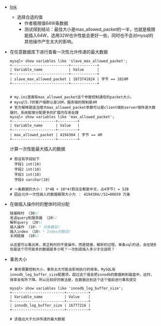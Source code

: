 - [link](https://blog.csdn.net/qq_32062699/article/details/128935013?ops_request_misc=&request_id=&biz_id=102&utm_term=mysql%20%E4%B8%80%E6%AC%A1%E6%80%A7%E6%8F%92%E5%85%A5%E5%A4%9A%E5%B0%91%E6%9D%A1%E6%95%B0%E6%8D%AE%E6%80%A7%E8%83%BD%E6%AF%94%E8%BE%83%E9%AB%98&utm_medium=distribute.pc_search_result.none-task-blog-2~all~sobaiduweb~default-0-128935013.142^v96^pc_search_result_base3&spm=1018.2226.3001.4187)
  - 选择合适的值
    - 作者极限值64W条数据
    - 测试得到结论：最佳大小是max_allowed_packet的一半，也就是极限能插入64W，选用32W也许性能会更好一些，同时也不会对mysql的其他操作产生太大的影响。 



- 在任意数据库下进行查看一次性允许传递的最大数据

  ```mysql
  mysql> show variables like 'slave_max_allowed_packet';
  +--------------------------+------------+
  | Variable_name            | Value      |
  +--------------------------+------------+
  | slave_max_allowed_packet | 1073741824 | 字节 == 1024M
  +--------------------------+------------+
  
  
  # my.ini里面有max_allowed_packet这个参数控制通信的packet大小。
  # mysql5.7的客户端默认是16M，服务端的限制是4M
  # 官方解释是适当增大max_allowed_packet参数可以是client端到server端传递大数据时，系统能够分配更多的扩展内存来处理
  mysql> show variables like 'max_allowed_packet';
  +--------------------+---------+
  | Variable_name      | Value   |
  +--------------------+---------+
  | max_allowed_packet | 4194304 | 字节 == 4M
  +--------------------+---------+
  ```

  计算一次性能最大插入的数据

  ```mysql
  # 假设有字段如下
  	字段1 int(10)
  	字段2 int(10)
  	字段3 int(10)
  	字段4 varchar(10)
  	
  # 一条数据的大小： 3*4B + 10*4(假设全都是中文，占4字节) = 52B
  # 因此允许一次性插入的数据极限大小为 ： 4194304//52=80659 万条
  ```

- 在做插入操作时的整体时间分配

  ```tex
  链接耗时 （30%）
  发送query到服务器 （20%）
  解析query （20%）
  插入操作 （10% * 词条数目）
  插入index （10% * Index的数目）
  关闭链接 （10%）
  
  从这里可以看出来，真正耗时的不是操作，而是链接，解析的过程。单条sql的话，会在链接，解析部分耗费大量的时间，因此速度会很慢，所以我们一般都是采用批量插入的操作，争取在一次链接里面写入尽可能多的数据，以此来提升插入的速度。
  但是这个尽可能多的数据是多少呢？一次到底插入多少才合适呢？
  
  ```

- 事务大小

  ```mysql
  # 事务需要控制大小，事务太大可能会影响执行的效率。MySQL有innodb_log_buffer_size配置项，超过这个值会把innodb的数据刷到磁盘中，这时，效率会有所下降。所以比较好的做法是，在数据达到这个这个值前进行事务提交
  
  mysql> show variables like 'innodb_log_buffer_size';
  +------------------------+----------+
  | Variable_name          | Value    |
  +------------------------+----------+
  | innodb_log_buffer_size | 16777216 |
  +------------------------+----------+
  
  # 该值远大于允许传递的最大数据
  ```

  